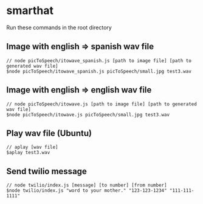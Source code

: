 # smarthat

Run these commands in the root directory

## Image with english => spanish wav file

```
// node picToSpeech/itowave_spanish.js [path to image file] [path to generated wav file]
$node picToSpeech/itowave_spanish.js picToSpeech/small.jpg test3.wav
```

## Image with english => english wav file

```
// node picToSpeech/itowave.js [path to image file] [path to generated wav file]
$node picToSpeech/itowave.js picToSpeech/small.jpg test3.wav
```

## Play wav file (Ubuntu)
```
// aplay [wav file]
$aplay test3.wav
```

## Send twilio message

```
// node twilio/index.js [message] [to number] [from number]
$node twilio/index.js "word to your mother." "123-123-1234" "111-111-1111"
```